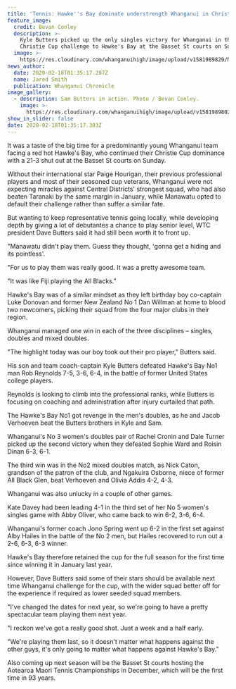 ```yaml
---
title: 'Tennis: Hawke''s Bay dominate understrength Whanganui in Christie Cup'
feature_image:
  credit: Bevan Conley
  description: >-
    Kyle Butters picked up the only singles victory for Whanganui in their
    Christie Cup challenge to Hawke's Bay at the Basset St courts on Sunday.
  image: >-
    https://res.cloudinary.com/whanganuihigh/image/upload/v1581989829/News/Kyle_Butters_Chron_18.2.20.jpg
news_author:
  date: 2020-02-18T01:35:17.287Z
  name: Jared Smith
  publication: Whanganui Chronicle
image_gallery:
  - description: Sam Butters in action. Photo / Bevan Conley.
    image: >-
      https://res.cloudinary.com/whanganuihigh/image/upload/v1581989802/News/Sam_Butters_Chron_18.2.20.jpg
show_in_slider: false
date: 2020-02-18T01:35:17.303Z
---
```

It was a taste of the big time for a predominantly young Whanganui team facing a red hot Hawke's Bay, who continued their Christie Cup dominance with a 21-3 shut out at the Basset St courts on Sunday.

Without their international star Paige Hourigan, their previous professional players and most of their seasoned cup veterans, Whanganui were not expecting miracles against Central Districts' strongest squad, who had also beaten Taranaki by the same margin in January, while Manawatu opted to default their challenge rather than suffer a similar fate.

But wanting to keep representative tennis going locally, while developing depth by giving a lot of debutantes a chance to play senior level, WTC president Dave Butters said it had still been worth it to front up.

"Manawatu didn't play them. Guess they thought, 'gonna get a hiding and its pointless'.

"For us to play them was really good. It was a pretty awesome team.

"It was like Fiji playing the All Blacks."

Hawke's Bay was of a similar mindset as they left birthday boy co-captain Luke Donovan and former New Zealand No 1 Dan Willman at home to blood two newcomers, picking their squad from the four major clubs in their region.

Whanganui managed one win in each of the three disciplines – singles, doubles and mixed doubles.

"The highlight today was our boy took out their pro player," Butters said.

His son and team coach-captain Kyle Butters defeated Hawke's Bay No1 man Rob Reynolds 7-5, 3-6, 6-4, in the battle of former United States college players.

Reynolds is looking to climb into the professional ranks, while Butters is focusing on coaching and administration after injury curtailed that path.

The Hawke's Bay No1 got revenge in the men's doubles, as he and Jacob Verhoeven beat the Butters brothers in Kyle and Sam.

Whanganui's No 3 women's doubles pair of Rachel Cronin and Dale Turner picked up the second victory when they defeated Sophie Ward and Roisin Dinan 6-3, 6-1.

The third win was in the No2 mixed doubles match, as Nick Caton, grandson of the patron of the club, and Ngakuira Osborne, niece of former All Black Glen, beat Verhoeven and Olivia Addis 4-2, 4-3.

Whanganui was also unlucky in a couple of other games.

Kate Davey had been leading 4-1 in the third set of her No 5 women's singles game with Abby Oliver, who came back to win 6-2, 3-6, 6-4.

Whanganui's former coach Jono Spring went up 6-2 in the first set against Alby Hailes in the battle of the No 2 men, but Hailes recovered to run out a 2-6, 6-3, 6-3 winner.

Hawke's Bay therefore retained the cup for the full season for the first time since winning it in January last year.

However, Dave Butters said some of their stars should be available next time Whanganui challenge for the cup, with the wider squad better off for the experience if required as lower seeded squad members.

"I've changed the dates for next year, so we're going to have a pretty spectacular team playing them next year.

"I reckon we've got a really good shot. Just a week and a half early.

"We're playing them last, so it doesn't matter what happens against the other guys, it's only going to matter what happens against Hawke's Bay."

Also coming up next season will be the Basset St courts hosting the Aotearoa Maori Tennis Championships in December, which will be the first time in 93 years.
